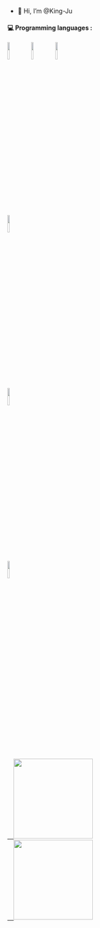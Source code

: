 
- 👋 Hi, I’m @King-Ju


#### :computer: Programming languages : 
<p>
<code><img width="10%" src="https://www.vectorlogo.zone/logos/java/java-ar21.svg"></code>
<code><img width="10%" src="https://www.vectorlogo.zone/logos/python/python-ar21.svg"></code>
<code><img width="10%" src="https://www.vectorlogo.zone/logos/php/php-ar21.svg"></code>
<br />
<code><img width="10%" src="https://www.vectorlogo.zone/logos/javascript/javascript-ar21.svg">
<code><img width="10%" src="https://www.vectorlogo.zone/logos/mysql/mysql-ar21.svg"></code>
<code><img width="10%" src="https://www.vectorlogo.zone/logos/git-scm/git-scm-ar21.svg"></code>
</p>

<a href="https://github.com/King-Ju">
  <img height="180em" src="https://github-readme-stats.vercel.app/api?username=King-Ju&theme=merko&show_icons=true" />
  <img height="180em" src="https://github-readme-stats.vercel.app/api/top-langs/?username=King-Ju&theme=merko&layout=compact" />
</a>

<!---
King-Ju/King-Ju is a ✨ special ✨ repository because its `README.md` (this file) appears on your GitHub profile.
You can click the Preview link to take a look at your changes.
--->
